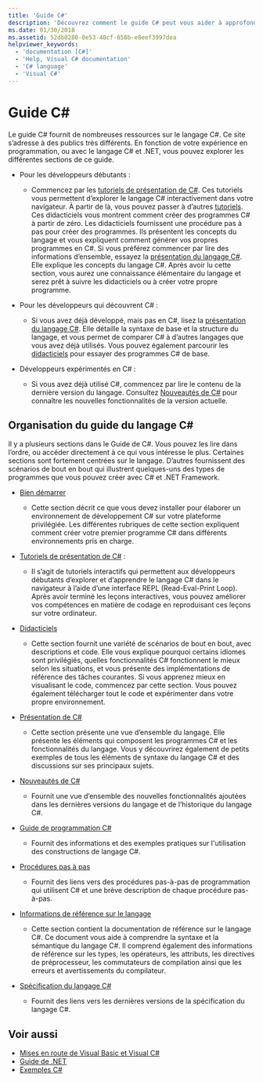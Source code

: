 ```yaml
---
title: 'Guide C#'
description: 'Découvrez comment le guide C# peut vous aider à approfondir vos connaissances en C#, que vous soyez développeur débutant ou expert chevronné.'
ms.date: 01/30/2018
ms.assetid: 52db8280-0e53-40cf-858b-e8eef3997dea
helpviewer_keywords:
  - 'documentation [C#]'
  - 'Help, Visual C# documentation'
  - 'C# language'
  - 'Visual C#'
---
```

# <a name="c-guide"></a>Guide C#

Le guide C# fournit de nombreuses ressources sur le langage C#. Ce site s’adresse à des publics très différents. En fonction de votre expérience en programmation, ou avec le langage C# et .NET, vous pouvez explorer les différentes sections de ce guide.

* Pour les développeurs débutants :
  * Commencez par les [tutoriels de présentation de C#](tutorials/intro-to-csharp/index.md). Ces tutoriels vous permettent d’explorer le langage C# interactivement dans votre navigateur. À partir de là, vous pouvez passer à d’autres [tutoriels](tutorials/index.md). Ces didacticiels vous montrent comment créer des programmes C# à partir de zéro. Les didacticiels fournissent une procédure pas à pas pour créer des programmes. Ils présentent les concepts du langage et vous expliquent comment générer vos propres programmes en C#. Si vous préférez commencer par lire des informations d’ensemble, essayez la [présentation du langage C#](tour-of-csharp/index.md). Elle explique les concepts du langage C#. Après avoir lu cette section, vous aurez une connaissance élémentaire du langage et serez prêt à suivre les didacticiels ou à créer votre propre programme.

* Pour les développeurs qui découvrent C# :
  * Si vous avez déjà développé, mais pas en C#, lisez la [présentation du langage C#](tour-of-csharp/index.md). Elle détaille la syntaxe de base et la structure du langage, et vous permet de comparer C# à d’autres langages que vous avez déjà utilisés. Vous pouvez également parcourir les [didacticiels](tutorials/index.md) pour essayer des programmes C# de base.

* Développeurs expérimentés en C# :
  * Si vous avez déjà utilisé C#, commencez par lire le contenu de la dernière version du langage. Consultez [Nouveautés de C#](whats-new/index.md) pour connaître les nouvelles fonctionnalités de la version actuelle.

## <a name="how-the-c-guide-is-organized"></a>Organisation du guide du langage C#

Il y a plusieurs sections dans le Guide de C#. Vous pouvez les lire dans l’ordre, ou accéder directement à ce qui vous intéresse le plus. Certaines sections sont fortement centrées sur le langage. D’autres fournissent des scénarios de bout en bout qui illustrent quelques-uns des types de programmes que vous pouvez créer avec C# et .NET Framework.

* [Bien démarrer](getting-started/index.md)
  * Cette section décrit ce que vous devez installer pour élaborer un environnement de développement C# sur votre plateforme privilégiée. Les différentes rubriques de cette section expliquent comment créer votre premier programme C# dans différents environnements pris en charge.

* [Tutoriels de présentation de C#](tutorials/intro-to-csharp/index.md) :
  * Il s’agit de tutoriels interactifs qui permettent aux développeurs débutants d’explorer et d’apprendre le langage C# dans le navigateur à l’aide d’une interface REPL (Read-Eval-Print Loop). Après avoir terminé les leçons interactives, vous pouvez améliorer vos compétences en matière de codage en reproduisant ces leçons sur votre ordinateur.

* [Didacticiels](tutorials/index.md)
  * Cette section fournit une variété de scénarios de bout en bout, avec descriptions et code. Elle vous explique pourquoi certains idiomes sont privilégiés, quelles fonctionnalités C# fonctionnent le mieux selon les situations, et vous présente des implémentations de référence des tâches courantes. Si vous apprenez mieux en visualisant le code, commencez par cette section. Vous pouvez également télécharger tout le code et expérimenter dans votre propre environnement.

* [Présentation de C#](tour-of-csharp/index.md)
  * Cette section présente une vue d’ensemble du langage. Elle présente les éléments qui composent les programmes C# et les fonctionnalités du langage. Vous y découvrirez également de petits exemples de tous les éléments de syntaxe du langage C# et des discussions sur ses principaux sujets.

* [Nouveautés de C#](whats-new/index.md)
  * Fournit une vue d’ensemble des nouvelles fonctionnalités ajoutées dans les dernières versions du langage et de l’historique du langage C#.

<!--
* [.NET Compiler Platform SDK](roslyn-sdk/index.md)
  * The .NET Compiler Platform SDK enables you to write components that analyze code, and suggest or make improvements to that code. In this section, you'll learn how the APIs are organized, and how you can create code that enables rules and practices for your team. You'll also see samples, end-to-end scenarios, and links to other libraries with more examples using these APIs.
-->

* [Guide de programmation C#](../csharp/programming-guide/index.md)
  * Fournit des informations et des exemples pratiques sur l'utilisation des constructions de langage C#.

* [Procédures pas à pas](../csharp/walkthroughs.md)
  * Fournit des liens vers des procédures pas-à-pas de programmation qui utilisent C# et une brève description de chaque procédure pas-à-pas.

* [Informations de référence sur le langage](language-reference/index.md)
  * Cette section contient la documentation de référence sur le langage C#. Ce document vous aide à comprendre la syntaxe et la sémantique du langage C#. Il comprend également des informations de référence sur les types, les opérateurs, les attributs, les directives de préprocesseur, les commutateurs de compilation ainsi que les erreurs et avertissements du compilateur.

* [Spécification du langage C#](../csharp/language-reference/language-specification/index.md)
  * Fournit des liens vers les dernières versions de la spécification du langage C#.

## <a name="see-also"></a>Voir aussi

- [Mises en route de Visual Basic et Visual C#](/visualstudio/ide/getting-started-with-visual-csharp-and-visual-basic)
- [Guide de .NET](../standard/index.md)
- [Exemples C#](https://code.msdn.microsoft.com/site/search?f%5B0%5D.Type=ProgrammingLanguage&f%5B0%5D.Value=C%23&f%5B0%5D.Text=C%23)
